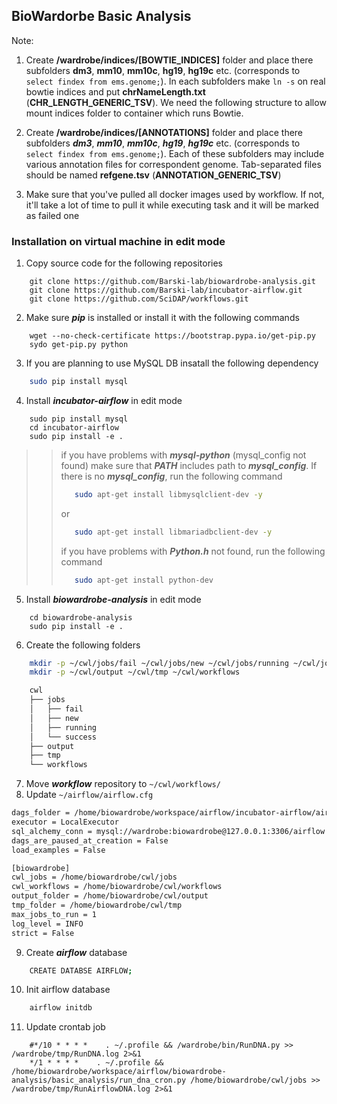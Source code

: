 ## BioWardorbe Basic Analysis

Note:
1. Create **/wardrobe/indices/[BOWTIE_INDICES]** folder
and place there subfolders **dm3**, **mm10**, **mm10c**, **hg19**, 
**hg19c** etc. (corresponds to `select findex from ems.genome;`).
In each subfolders make `ln -s` on real bowtie indices and
put **chrNameLength.txt** (**CHR_LENGTH_GENERIC_TSV**).
We need the following structure to allow mount indices folder to
container which runs Bowtie.

2. Create **/wardrobe/indices/[ANNOTATIONS]** folder and place there subfolders
***dm3***, ***mm10***, ***mm10c***, ***hg19***, 
***hg19c*** etc. (corresponds to `select findex from ems.genome;`).
Each of these subfolders may include various annotation files
for correspondent genome. Tab-separated files should be named **refgene.tsv**
(**ANNOTATION_GENERIC_TSV**)

3. Make sure that you've pulled all docker images used by workflow.
If not, it'll take a lot of time to pull it while executing task and it
will be marked as failed one


### Installation on virtual machine in edit mode
1. Copy source code for the following repositories
```
    git clone https://github.com/Barski-lab/biowardrobe-analysis.git
    git clone https://github.com/Barski-lab/incubator-airflow.git
    git clone https://github.com/SciDAP/workflows.git
```
 
2. Make sure ***pip*** is installed or install it with the following commands
```
    wget --no-check-certificate https://bootstrap.pypa.io/get-pip.py
    sydo get-pip.py python
```
3. If you are planning to use MySQL DB insatall the following dependency
```bash
    sudo pip install mysql 
```
4. Install ***incubator-airflow*** in edit mode
```
    sudo pip install mysql
    cd incubator-airflow
    sudo pip install -e .
```
>> if you have problems with ***mysql-python*** (mysql_config not found) make sure that
 ***PATH*** includes path to ***mysql_config***. If there is no ***mysql_config***,
 run the following command
>>```bash
>>    sudo apt-get install libmysqlclient-dev -y
>>```
>>or
>>```bash
>>    sudo apt-get install libmariadbclient-dev -y
>>```
>> if you have problems with ***Python.h*** not found, run the following command
>>```bash
>>    sudo apt-get install python-dev
>>```
5. Install ***biowardrobe-analysis*** in edit mode
```
    cd biowardrobe-analysis
    sudo pip install -e .
```
6. Create the following folders
```bash
    mkdir -p ~/cwl/jobs/fail ~/cwl/jobs/new ~/cwl/jobs/running ~/cwl/jobs/success
    mkdir -p ~/cwl/output ~/cwl/tmp ~/cwl/workflows
```
```bash
    cwl
    ├── jobs
    │   ├── fail
    │   ├── new
    │   ├── running
    │   └── success
    ├── output
    ├── tmp
    └── workflows
```
7. Move ***workflow*** repository to `~/cwl/workflows/`
8. Update `~/airflow/airflow.cfg`
```bash
dags_folder = /home/biowardrobe/workspace/airflow/incubator-airflow/airflow/cwl_runner/cwl_dag/cwl_dag.py
executor = LocalExecutor
﻿sql_alchemy_conn = mysql://wardrobe:biowardrobe@127.0.0.1:3306/airflow
dags_are_paused_at_creation = False
load_examples = False

﻿[biowardrobe]
cwl_jobs = /home/biowardrobe/cwl/jobs
cwl_workflows = /home/biowardrobe/cwl/workflows
output_folder = /home/biowardrobe/cwl/output
tmp_folder = /home/biowardrobe/cwl/tmp
max_jobs_to_run = 1
log_level = INFO
strict = False

```
9. Create ***airflow*** database
```bash
    CREATE DATABSE AIRFLOW;
```
10. Init airflow database
```bash
    airflow initdb
```
11. Update crontab job
```
    ﻿#*/10 * * * *    . ~/.profile && /wardrobe/bin/RunDNA.py >> /wardrobe/tmp/RunDNA.log 2>&1
    */1 * * * *    . ~/.profile && /home/biowardrobe/workspace/airflow/biowardrobe-analysis/basic_analysis/run_dna_cron.py /home/biowardrobe/cwl/jobs >> /wardrobe/tmp/RunAirflowDNA.log 2>&1
```
